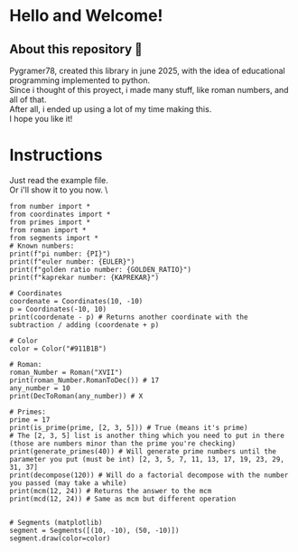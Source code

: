 # Hello and Welcome!
## About this repository 👀
Pygramer78, created this library in june 2025, with the idea of educational programming implemented to python. \
Since i thought of this proyect, i made many stuff, like roman numbers, and all of that. \
After all, i ended up using a lot of my time making this. \
I hope you like it!
# Instructions
Just read the example file. \
Or i'll show it to you now. \
```
from number import *
from coordinates import *
from primes import *
from roman import *
from segments import *
# Known numbers:
print(f"pi number: {PI}")
print(f"euler number: {EULER}")
print(f"golden ratio number: {GOLDEN_RATIO}")
print(f"kaprekar number: {KAPREKAR}")

# Coordinates
coordenate = Coordinates(10, -10)
p = Coordinates(-10, 10)
print(coordenate - p) # Returns another coordinate with the subtraction / adding (coordenate + p)

# Color
color = Color("#911B1B")

# Roman:
roman_Number = Roman("XVII")
print(roman_Number.RomanToDec()) # 17
any_number = 10
print(DecToRoman(any_number)) # X

# Primes:
prime = 17
print(is_prime(prime, [2, 3, 5])) # True (means it's prime)
# The [2, 3, 5] list is another thing which you need to put in there (those are numbers minor than the prime you're checking)
print(generate_primes(40)) # Will generate prime numbers until the parameter you put (must be int) [2, 3, 5, 7, 11, 13, 17, 19, 23, 29, 31, 37]
print(decompose(120)) # Will do a factorial decompose with the number you passed (may take a while)
print(mcm(12, 24)) # Returns the answer to the mcm
print(mcd(12, 24)) # Same as mcm but different operation


# Segments (matplotlib)
segment = Segments([(10, -10), (50, -10)])
segment.draw(color=color)

```
